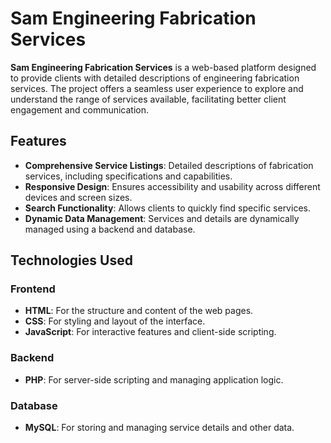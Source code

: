 # **Sam Engineering Fabrication Services**

**Sam Engineering Fabrication Services** is a web-based platform designed to provide clients with detailed descriptions of engineering fabrication services. The project offers a seamless user experience to explore and understand the range of services available, facilitating better client engagement and communication.

## **Features**

- **Comprehensive Service Listings**: Detailed descriptions of fabrication services, including specifications and capabilities.  
- **Responsive Design**: Ensures accessibility and usability across different devices and screen sizes.  
- **Search Functionality**: Allows clients to quickly find specific services.  
- **Dynamic Data Management**: Services and details are dynamically managed using a backend and database.  

## **Technologies Used**

### **Frontend**
- **HTML**: For the structure and content of the web pages.  
- **CSS**: For styling and layout of the interface.  
- **JavaScript**: For interactive features and client-side scripting.  

### **Backend**
- **PHP**: For server-side scripting and managing application logic.  

### **Database**
- **MySQL**: For storing and managing service details and other data.  
